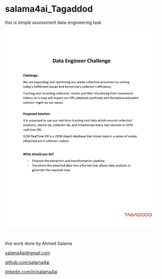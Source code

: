 # salama4ai_Tagaddod
this is simple assessment data-engineering task

![Screenshot](Tagaddod_Intro_Talent_Acquisition.png)

#
this work done by Ahmed Salama

salama4ai@gmail.com

[github.com/salama4ai](https://www.github.com/salama4ai/)

[linkedin.com/in/salama4ai](https://www.linkedin.com/in/salama4ai/)

